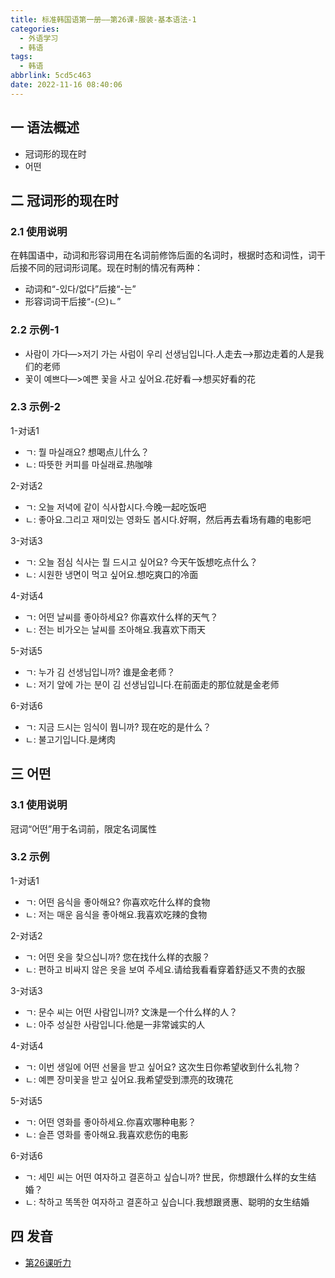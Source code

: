 ```yaml
---
title: 标准韩国语第一册——第26课-服装-基本语法-1
categories:
  - 外语学习
  - 韩语
tags:
  - 韩语
abbrlink: 5cd5c463
date: 2022-11-16 08:40:06
---
```

## 一 语法概述

* 冠词形的现在时
* 어떤

<!--more-->

## 二  冠词形的现在时

### 2.1 使用说明

在韩国语中，动词和形容词用在名词前修饰后面的名词时，根据时态和词性，词干后接不同的冠词形词尾。现在时制的情况有两种：

* 动词和“-있다/없다”后接“-는”
* 形容词词干后接“-(으)ㄴ”

### 2.2 示例-1

* 사람이 가다—>저기 가는 사럼이 우리 선생님입니다.人走去—>那边走着的人是我们的老师
* 꽃이 예쁘다—>예쁜 꽃을 사고 싶어요.花好看—>想买好看的花

### 2.3 示例-2

1-对话1

* ㄱ: 뭘 마실래요? 想喝点儿什么？
* ㄴ: 따뜻한 커피를 마실래료.热咖啡

2-对话2

* ㄱ: 오늘 저녁에 같이 식사합시다.今晚一起吃饭吧
* ㄴ: 좋아요.그리고 재미있는 영화도 봅시다.好啊，然后再去看场有趣的电影吧

3-对话3

* ㄱ: 오늘 점심 식사는 뭘 드시고 싶어요? 今天午饭想吃点什么？
* ㄴ: 시원한 냉면이 먹고 싶어요.想吃爽口的冷面

4-对话4

* ㄱ: 어떤 날씨를 좋아하세요? 你喜欢什么样的天气？
* ㄴ: 전는 비가오는 날씨를 조아해요.我喜欢下雨天

5-对话5

* ㄱ: 누가 김 선생님입니까? 谁是金老师？
* ㄴ: 저기 앞에 가는 분이 김 선생님입니다.在前面走的那位就是金老师

6-对话6

* ㄱ: 지금 드시는 임식이 뭡니까? 现在吃的是什么？
* ㄴ: 불고기입니다.是烤肉

## 三 어떤

### 3.1 使用说明

冠词“어떤”用于名词前，限定名词属性

### 3.2 示例

1-对话1

* ㄱ: 어떤 음식을 좋아해요? 你喜欢吃什么样的食物
* ㄴ: 저는 매운 음식을 좋아해요.我喜欢吃辣的食物

2-对话2

* ㄱ: 어떤 옷을 찿으십니까? 您在找什么样的衣服？
* ㄴ: 편하고 비싸지 않은 옷을 보여 주세요.请给我看看穿着舒适又不贵的衣服

3-对话3

* ㄱ: 문수 씨는 어떤 사람입니까? 文洙是一个什么样的人？
* ㄴ: 아주 성실한 사람입니다.他是一非常诚实的人

4-对话4

* ㄱ: 이번 생일에 어떤 선물을 받고 싶어요? 这次生日你希望收到什么礼物？
* ㄴ: 예쁜 장미꽃을 받고 싶어요.我希望受到漂亮的玫瑰花

5-对话5

* ㄱ: 어떤 영화를 좋아하세요.你喜欢哪种电影？
* ㄴ: 슬픈 영화를 좋아해요.我喜欢悲伤的电影

6-对话6

* ㄱ: 세민 씨는 어떤 여자하고 결혼하고 싶습니까? 世民，你想跟什么样的女生结婚？
* ㄴ: 착하고 똑똑한 여자하고 결혼하고 싶습니다.我想跟贤惠、聪明的女生结婚

## 四 发音

* [第26课听力][1]



[1]:https://biz.cli.im/Pcview?name=https%3A%2F%2Fbiz.cli.im%2Ftest%2FMY485342%3Fcoding%3DHvGPVY%26qrurl%3Dhttp%253A%252F%252Fqr31.cn%252FHvGPVY%26gtype%3D2&time=1